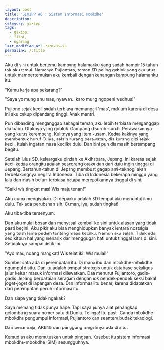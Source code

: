 ```yaml
---
layout: post
title: 'GIXIPP #6 : Sistem Informasi Mbokdhe'
description:
category: gixipp
tags:
  - gixipp,
  - fiksi,
  - ngarang
last_modified_at: 2020-05-23
permalink: /:title
---
```


Aku di sini untuk bertemu kampung halamanku yang sudah hampir 15 tahun tak aku temui. Namanya Pujiantoro, teman SD paling goblok yang aku utus untuk mempertemukan aku kembali dengan kenangan kampung halamanku itu.

"Kamu kerja apa sekarang?"

"Saya yo mung anu mas, nyawah.. karo mung ngopeni wedhus!"

Pujiono sejak kecil sudah terbiasa memanggil 'mas', maklum karena di desa ini aku cukup dipandang tinggi. Anak mantri.

Pun dibanding menganggap sebagai teman, aku lebih terbiasa menganggap dia babu. Otaknya yang goblok. Gampang disuruh-suruh. Perawakannya yang kurus kerempeng. Kulitnya yang item kusam. Kedua kakinya yang membentuk huruf O. Iya, selain kurang perawatan, dia kurang gizi sejak kecil. Itulah ingatan masa kecilku dulu. Dan kini pun dia masih bertampang begitu.

Setelah lulus SD, keluargaku pindah ke Akihabara, Jepang. Ini karena sejak kecil kedua orangku adalah seseorang otaku dan dari dulu ingin tinggal di Jepang. Bertahun-tahun di Jepang membuat gagap anti-teknogi akan terbelakangnya negara Indonesia. Tiba di Indonesia beberapa minggu yang lalu dan masih belum terbiasa betapa merepotkannya tinggal di sini.

"Saiki wis tingkat mas! Wis maju tenan!"

Aku cuma mengiyakan. Di depanku adalah SD tempat aku menuntut ilmu dulu. Tak ada perubahan sih. Cuman, iya, sudah tingkat!

Aku tiba-tiba tersenyum.

Dan aku mulai bosan dan menyesal kembali ke sini untuk alasan yang tidak pasti begini. Aku pikir aku bisa menghidupkan banyak lentara nostalgia yang telah lama padam tentang masa kecilku. Namun aku salah. Tidak ada sedikitpun hal yang menarik dan menggugah hati untuk tinggal lama di sini. Setidaknya sampai detik ini.

"Ayo mas, ndang mangkat! Wis telat iki! Wis mulai!"

Sumber data ada di perempatan itu. Di mana ibu dan mbokdhe-mbokdhe ngumpul disitu. Dan itu adalah tempat strategis untuk database sekaligus jalur keluar masuk informasi dilewatkan. Dan menurut Pujiantoro, gadis-gadis Jepang berpakaian seragam dengan rok pendek-pendek seksi bakal joget-joget di lapangan desa. Dan informasi itu benar, karena didapatkan dari perempatan penuh informasi itu.

Dan siapa yang tidak ngakak?

Saya memang tidak punya hape. Tapi saya punya alat penangkap gelombang suara nomer satu di Dunia. Telinga! Itu pasti. Canda mbokdhe-mbokdhe pengumpul informasi, Pujiantoro dan seantero budak teknologi.

Dan benar saja,  AKB48 dan panggung megahnya ada di situ.

Kemudian aku memutuskan untuk pingsan. Kusebut itu sistem informasi mbokdhe-mbokdhe (SIM) sesungguhnya.
